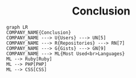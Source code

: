<h1 align="center">Conclusion</h1>

```mermaid
graph LR
COMPANY_NAME{Conclusion}
COMPANY_NAME ---> U{Users} ---> UN[5]
COMPANY_NAME ---> R{Repositories} ---> RN[7]
COMPANY_NAME ---> G{Gists} ---> GN[9]
COMPANY_NAME ---> ML{Most Used<br>Languages}
ML --> Ruby[Ruby]
ML --> PHP[PHP]
ML --> CSS[CSS]
```
